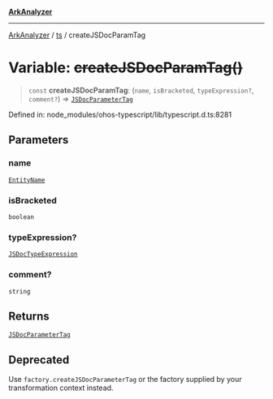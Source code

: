 [**ArkAnalyzer**](../../../../README.md)

***

[ArkAnalyzer](../../../../globals.md) / [ts](../README.md) / createJSDocParamTag

# Variable: ~~createJSDocParamTag()~~

> `const` **createJSDocParamTag**: (`name`, `isBracketed`, `typeExpression?`, `comment?`) => [`JSDocParameterTag`](../interfaces/JSDocParameterTag.md)

Defined in: node\_modules/ohos-typescript/lib/typescript.d.ts:8281

## Parameters

### name

[`EntityName`](../type-aliases/EntityName.md)

### isBracketed

`boolean`

### typeExpression?

[`JSDocTypeExpression`](../interfaces/JSDocTypeExpression.md)

### comment?

`string`

## Returns

[`JSDocParameterTag`](../interfaces/JSDocParameterTag.md)

## Deprecated

Use `factory.createJSDocParameterTag` or the factory supplied by your transformation context instead.
